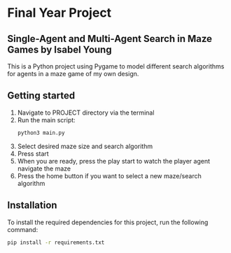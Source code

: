 # Final Year Project

## Single-Agent and Multi-Agent Search in Maze Games by Isabel Young

This is a Python project using Pygame to model different search algorithms for agents in a maze game of my own design.

## Getting started 
1. Navigate to PROJECT directory via the terminal
2. Run the main script:
    ```bash
    python3 main.py
    ```
3. Select desired maze size and search algorithm
4. Press start
5. When you are ready, press the play start to watch the player agent navigate the maze
6. Press the home button if you want to select a new maze/search algorithm

## Installation
To install the required dependencies for this project, run the following command:
```bash
pip install -r requirements.txt
```

